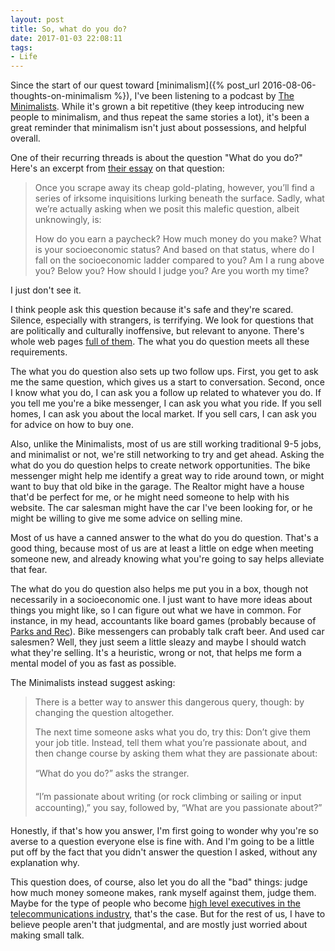 ```yaml
---
layout: post 
title: So, what do you do?
date: 2017-01-03 22:08:11
tags:
- Life
---
```


Since the start of our quest toward [minimalism]({% post_url 2016-08-06-thoughts-on-minimalism %}), I've been listening to a podcast by [The Minimalists](http://www.theminimalists.com/). While it's grown a bit repetitive (they keep introducing new people to minimalism, and thus repeat the same stories a lot), it's been a great reminder that minimalism isn't just about possessions, and helpful overall. 

One of their recurring threads is about the question "What do you do?" Here's an excerpt from [their essay](http://www.theminimalists.com/do/) on that question:

>Once you scrape away its cheap gold-plating, however, you’ll find a series of irksome inquisitions lurking beneath the surface. Sadly, what we’re actually asking when we posit this malefic question, albeit unknowingly, is:
>
>How do you earn a paycheck? How much money do you make? What is your socioeconomic status? And based on that status, where do I fall on the socioeconomic ladder compared to you? Am I a rung above you? Below you? How should I judge you? Are you worth my time?

I just don't see it.

I think people ask this question because it's safe and they're scared. Silence, especially with strangers, is terrifying. We look for questions that are politically and culturally inoffensive, but relevant to anyone. There's whole web pages [full of them](https://www.themuse.com/advice/48-questions-thatll-make-awkward-small-talk-so-much-easier). The what you do question meets all these requirements.

The what you do question also sets up two follow ups. First, you get to ask me the same question, which gives us a start to conversation. Second, once I know what you do, I can ask you a follow up related to whatever you do. If you tell me you're a bike messenger, I can ask you what you ride. If you sell homes, I can ask you about the local market. If you sell cars, I can ask you for advice on how to buy one.

Also, unlike the Minimalists, most of us are still working traditional 9-5 jobs, and minimalist or not, we're still networking to try and get ahead. Asking the what do you do question helps to create network opportunities. The bike messenger might help me identify a great way to ride around town, or might want to buy that old bike in the garage. The Realtor might have a house that'd be perfect for me, or he might need someone to help with his website. The car salesman might have the car I've been looking for, or he might be willing to give me some advice on selling mine. 

Most of us have a canned answer to the what do you do question. That's a good thing, because most of us are at least a little on edge when meeting someone new, and already knowing what you're going to say helps alleviate that fear.

The what do you do question also helps me put you in a box, though not necessarily in a socioeconomic one. I just want to have more ideas about things you might like, so I can figure out what we have in common. For instance, in my head, accountants like board games (probably because of [Parks and Rec](https://www.youtube.com/watch?v=XfXfOCIIFcY)). Bike messengers can probably talk craft beer. And used car salesmen? Well, they just seem a little sleazy and maybe I should watch what they're selling. It's a heuristic, wrong or not, that helps me form a mental model of you as fast as possible. 

The Minimalists instead suggest asking:

>There is a better way to answer this dangerous query, though: by changing the question altogether.
>
>The next time someone asks what you do, try this: Don’t give them your job title. Instead, tell them what you’re passionate about, and then change course by asking them what they are passionate about:
>
>“What do you do?” asks the stranger.
>
>“I’m passionate about writing (or rock climbing or sailing or input accounting),” you say, followed by, “What are you passionate about?”

Honestly, if that's how you answer, I'm first going to wonder why you're so averse to a question everyone else is fine with. And I'm going to be a little put off by the fact that you didn't answer the question I asked, without any explanation why. 

This question does, of course, also let you do all the "bad" things: judge how much money someone makes, rank myself against them, judge them. Maybe for the type of people who become [high level executives in the telecommunications industry](http://www.theminimalists.com/quit/), that's the case. But for the rest of us, I have to believe people aren't that judgmental, and are mostly just worried about making small talk.